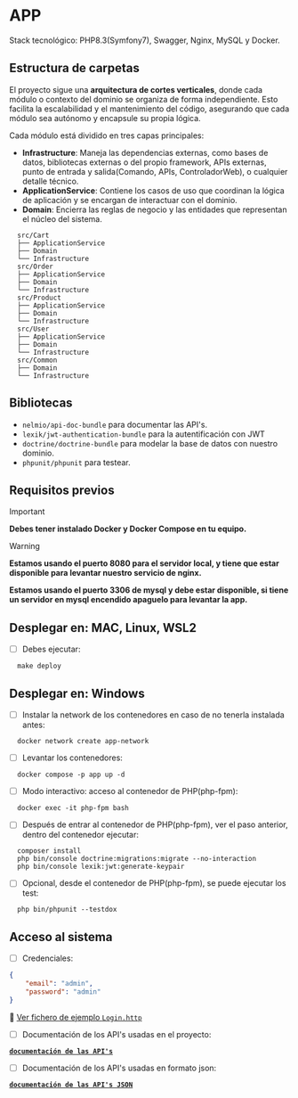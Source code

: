 # APP
Stack tecnológico: PHP8.3(Symfony7), Swagger, Nginx, MySQL y Docker.

## Estructura de carpetas
El proyecto sigue una **arquitectura de cortes verticales**, donde cada módulo o contexto del dominio se organiza de forma independiente. Esto facilita la escalabilidad y el mantenimiento del código, asegurando que cada módulo sea autónomo y encapsule su propia lógica.

Cada módulo está dividido en tres capas principales:

- **Infrastructure**: Maneja las dependencias externas, como bases de datos, bibliotecas externas o del propio framework, APIs externas, punto de entrada y salida(Comando, APIs, ControladorWeb), o cualquier detalle técnico.
- **ApplicationService**: Contiene los casos de uso que coordinan la lógica de aplicación y se encargan de interactuar con el dominio.
- **Domain**: Encierra las reglas de negocio y las entidades que representan el núcleo del sistema.

```plaintext
  src/Cart
  ├── ApplicationService
  ├── Domain
  └── Infrastructure
  src/Order
  ├── ApplicationService
  ├── Domain
  └── Infrastructure
  src/Product
  ├── ApplicationService
  ├── Domain
  └── Infrastructure
  src/User
  ├── ApplicationService
  ├── Domain
  └── Infrastructure
  src/Common
  ├── Domain
  └── Infrastructure
```

## Bibliotecas
-  `nelmio/api-doc-bundle` para documentar las API's.
-  `lexik/jwt-authentication-bundle` para la autentificación con JWT
-  `doctrine/doctrine-bundle` para modelar la base de datos con nuestro dominio.
-  `phpunit/phpunit` para testear.

## Requisitos previos
> [!IMPORTANT]
> **Debes tener instalado Docker y Docker Compose en tu equipo.**

> [!WARNING]
> **Estamos usando el puerto 8080 para el servidor local, y tiene que estar disponible para levantar nuestro servicio de nginx.**
>
> **Estamos usando el puerto 3306 de mysql y debe estar disponible, si tiene un servidor en mysql encendido apaguelo para levantar la app.**

## Desplegar en: MAC, Linux, WSL2

- [ ] Debes ejecutar:

```shell
  make deploy
```

## Desplegar en: Windows

- [ ] Instalar la network de los contenedores en caso de no tenerla instalada antes:

```shell
  docker network create app-network
```

- [ ] Levantar los contenedores:

```shell
  docker compose -p app up -d
```

- [ ] Modo interactivo: acceso al contenedor de PHP(php-fpm):

```shell
  docker exec -it php-fpm bash 
```

- [ ] Después de entrar al contenedor de PHP(php-fpm), ver el paso anterior, dentro del contenedor ejecutar:

```shell
  composer install
  php bin/console doctrine:migrations:migrate --no-interaction
  php bin/console lexik:jwt:generate-keypair
```

- [ ] Opcional, desde el contenedor de PHP(php-fpm), se puede ejecutar los test:

```shell
  php bin/phpunit --testdox
```

## Acceso al sistema

- [ ] Credenciales:
```JSON
{
    "email": "admin",
    "password": "admin"
}
```
📄 [Ver fichero de ejemplo `Login.http`](./src/User/Infrastructure/Http/Login.http)

- [ ] Documentación de los API's usadas en el proyecto:

[**`documentación de las API's`**](http://localhost:8080/api/doc)

- [ ] Documentación de los API's usadas en formato json:

[**`documentación de las API's JSON`**](http://localhost:8080/api/doc.json)

